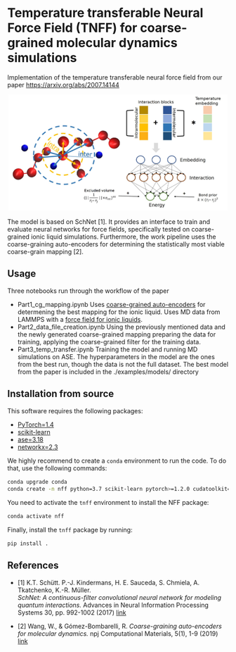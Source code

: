 # Temperature transferable Neural Force Field (TNFF) for coarse-grained molecular dynamics simulations

Implementation of the temperature transferable neural force field from our paper https://arxiv.org/abs/2007.14144

<p align="center">
  <img src="images/tnff.jpg" width="500">
</p>

The model is based on SchNet [1]. It provides an interface to train and evaluate neural networks for force fields, specifically tested on coarse-grained ionic liquid simulations. Furthermore, the work pipeline uses the coarse-graining auto-encoders for determining the statistically most viable coarse-grain mapping [2].

## Usage

Three notebooks run through the workflow of the paper

 - Part1_cg_mapping.ipynb
  Uses [coarse-grained auto-encoders](https://github.com/learningmatter-mit/Coarse-Graining-Auto-encoders) for determening the best mapping for the ionic liquid. Uses MD data from LAMMPS with a [force field for ionic liquids](https://github.com/agiliopadua/ilff).
 - Part2_data_file_creation.ipynb
  Using the previously mentioned data and the newly generated coarse-grained mapping preparing the data for training, applying the coarse-grained filter for the training data.
 - Part3_temp_transfer.ipynb
  Training the model and running MD simulations on ASE. The hyperparameters in the model are the ones from the best run, though the data is not the full dataset. The best model from the paper is included in the ./examples/models/ directory

## Installation from source

This software requires the following packages:

- [PyTorch=1.4](http://pytorch.org)
- [scikit-learn](http://scikit-learn.org/stable/)
- [ase=3.18](https://wiki.fysik.dtu.dk/ase/)
- [networkx=2.3](https://networkx.github.io/)

We highly recommend to create a `conda` environment to run the code. To do that, use the following commands:

```bash
conda upgrade conda
conda create -n nff python=3.7 scikit-learn pytorch>=1.2.0 cudatoolkit=10.0 ase pandas pymatgen -c pytorch -c conda-forge
```

You need to activate the `tnff` environment to install the NFF package:

```bash
conda activate nff
```

Finally, install the `tnff` package by running:

```bash
pip install .
```


## References

* [1] K.T. Schütt. P.-J. Kindermans, H. E. Sauceda, S. Chmiela, A. Tkatchenko, K.-R. Müller.  
*SchNet: A continuous-filter convolutional neural network for modeling quantum interactions.*
Advances in Neural Information Processing Systems 30, pp. 992-1002 (2017) [link](http://papers.nips.cc/paper/6700-schnet-a-continuous-filter-convolutional-neural-network-for-modeling-quantum-interactions)

* [2] Wang, W., & Gómez-Bombarelli, R.
*Coarse-graining auto-encoders for molecular dynamics.* npj Computational Materials, 5(1), 1-9 (2019) [link](https://www.nature.com/articles/s41524-019-0261-5)
